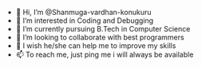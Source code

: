 - 👋 Hi, I’m @Shanmuga-vardhan-konukuru
- 👀 I’m interested in Coding and Debugging
- 🌱 I’m currently pursuing B.Tech in Computer Science
- 💞️ I’m looking to collaborate with best programmers
- 🌠 I wish he/she can help me to improve my skills
- 📫 To reach me, just ping me i will always be available

<!---
Shanmuga-vardhan-konukuru/Shanmuga-vardhan-konukuru is a ✨ special ✨ repository because its `README.md` (this file) appears on your GitHub profile.
You can click the Preview link to take a look at your changes.
--->
